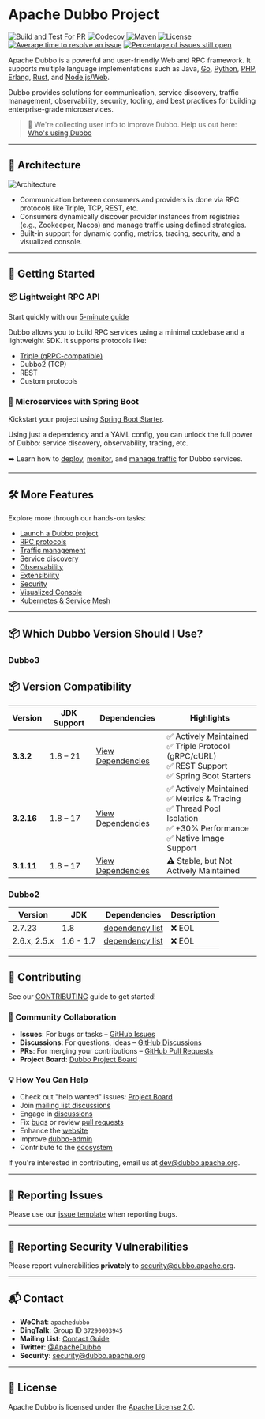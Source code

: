
# Apache Dubbo Project

[![Build and Test For PR](https://github.com/apache/dubbo/actions/workflows/build-and-test-pr.yml/badge.svg)](https://github.com/apache/dubbo/actions/workflows/build-and-test-pr.yml)
[![Codecov](https://codecov.io/gh/apache/dubbo/branch/3.3/graph/badge.svg)](https://codecov.io/gh/apache/dubbo)
[![Maven](https://img.shields.io/github/v/release/apache/dubbo.svg?sort=semver)](https://github.com/apache/dubbo/releases)
[![License](https://img.shields.io/github/license/apache/dubbo.svg)](https://github.com/apache/dubbo/blob/3.3/LICENSE)
[![Average time to resolve an issue](http://isitmaintained.com/badge/resolution/apache/dubbo.svg)](http://isitmaintained.com/project/apache/dubbo)
[![Percentage of issues still open](http://isitmaintained.com/badge/open/apache/dubbo.svg)](http://isitmaintained.com/project/apache/dubbo)

Apache Dubbo is a powerful and user-friendly Web and RPC framework. It supports multiple language implementations such as Java, [Go](https://github.com/apache/dubbo-go), [Python](https://github.com/dubbo/py-client-for-apache-dubbo), [PHP](https://github.com/apache/dubbo-php-framework), [Erlang](https://github.com/apache/dubbo-erlang), [Rust](https://github.com/apache/dubbo-rust), and [Node.js/Web](https://github.com/apache/dubbo-js).  

Dubbo provides solutions for communication, service discovery, traffic management, observability, security, tooling, and best practices for building enterprise-grade microservices.

> 🚀 We're collecting user info to improve Dubbo. Help us out here: [Who's using Dubbo](https://github.com/apache/dubbo/discussions/13842)

---

## 🧱 Architecture

![Architecture](https://dubbo.apache.org/imgs/architecture.png)

- Communication between consumers and providers is done via RPC protocols like Triple, TCP, REST, etc.
- Consumers dynamically discover provider instances from registries (e.g., Zookeeper, Nacos) and manage traffic using defined strategies.
- Built-in support for dynamic config, metrics, tracing, security, and a visualized console.

---

## 🚀 Getting Started

### 📦 Lightweight RPC API

Start quickly with our [5-minute guide](https://cn.dubbo.apache.org/zh-cn/overview/mannual/java-sdk/tasks/framework/lightweight-rpc/)

Dubbo allows you to build RPC services using a minimal codebase and a lightweight SDK. It supports protocols like:

- [Triple (gRPC-compatible)](https://dubbo.apache.org/zh-cn/overview/reference/protocols/triple/)
- Dubbo2 (TCP)
- REST
- Custom protocols

### 🌱 Microservices with Spring Boot

Kickstart your project using [Spring Boot Starter](https://cn.dubbo.apache.org/zh-cn/overview/mannual/java-sdk/tasks/develop/springboot/).

Using just a dependency and a YAML config, you can unlock the full power of Dubbo: service discovery, observability, tracing, etc.

➡️ Learn how to [deploy](https://dubbo.apache.org/zh-cn/overview/tasks/deploy/), [monitor](https://dubbo.apache.org/zh-cn/overview/tasks/observability/), and [manage traffic](https://dubbo.apache.org/zh-cn/overview/tasks/traffic-management/) for Dubbo services.

---

## 🛠️ More Features

Explore more through our hands-on tasks:

- [Launch a Dubbo project](https://dubbo.apache.org/zh-cn/overview/tasks/develop/template/)
- [RPC protocols](https://dubbo.apache.org/zh-cn/overview/core-features/protocols/)
- [Traffic management](https://dubbo.apache.org/zh-cn/overview/core-features/traffic/)
- [Service discovery](https://dubbo.apache.org/zh-cn/overview/core-features/service-discovery/)
- [Observability](https://dubbo.apache.org/zh-cn/overview/core-features/observability/)
- [Extensibility](https://dubbo.apache.org/zh-cn/overview/core-features/extensibility/)
- [Security](https://dubbo.apache.org/zh-cn/overview/core-features/security/)
- [Visualized Console](https://dubbo.apache.org/zh-cn/overview/reference/admin/)
- [Kubernetes & Service Mesh](https://dubbo.apache.org/zh-cn/overview/core-features/service-mesh/)

---

## 📦 Which Dubbo Version Should I Use?

### Dubbo3

## 📦 Version Compatibility

| Version  | JDK Support | Dependencies                                                                                          | Highlights                                                                                                     |
|----------|-------------|--------------------------------------------------------------------------------------------------------|---------------------------------------------------------------------------------------------------------------|
| **3.3.2**  | 1.8 – 21     | [View Dependencies](https://github.com/apache/dubbo/blob/dubbo-3.3.2/dubbo-dependencies-bom/pom.xml#L92) | ✅ Actively Maintained <br> ✅ Triple Protocol (gRPC/cURL) <br> ✅ REST Support <br> ✅ Spring Boot Starters      |
| **3.2.16** | 1.8 – 17     | [View Dependencies](https://github.com/apache/dubbo/blob/dubbo-3.2.5/dubbo-dependencies-bom/pom.xml#L94) | ✅ Actively Maintained <br> ✅ Metrics & Tracing <br> ✅ Thread Pool Isolation <br> ✅ +30% Performance <br> ✅ Native Image Support |
| **3.1.11** | 1.8 – 17     | [View Dependencies](https://github.com/apache/dubbo/blob/dubbo-3.2.11/dubbo-dependencies-bom/pom.xml#L90) | ⚠️ Stable, but Not Actively Maintained                                                                         |

### Dubbo2

| Version     | JDK       | Dependencies                                                                                          | Description |
|-------------|-----------|--------------------------------------------------------------------------------------------------------|-------------|
| 2.7.23      | 1.8       | [dependency list](https://github.com/apache/dubbo/blob/dubbo-2.7.23/dubbo-dependencies-bom/pom.xml#L92) | ❌ EOL       |
| 2.6.x, 2.5.x| 1.6 - 1.7 | [dependency list](https://github.com/apache/dubbo/blob/dubbo-2.6.12/dependencies-bom/pom.xml#L90)       | ❌ EOL       |

---

## 🤝 Contributing

See our [CONTRIBUTING](https://github.com/apache/dubbo/blob/master/CONTRIBUTING.md) guide to get started!

### 🔁 Community Collaboration

- **Issues**: For bugs or tasks – [GitHub Issues](https://github.com/apache/dubbo/issues)
- **Discussions**: For questions, ideas – [GitHub Discussions](https://github.com/apache/dubbo/discussions)
- **PRs**: For merging your contributions – [GitHub Pull Requests](https://github.com/apache/dubbo/pulls)
- **Project Board**: [Dubbo Project Board](https://github.com/orgs/apache/projects/337)

### 💡 How You Can Help

- Check out "help wanted" issues: [Project Board](https://github.com/orgs/apache/projects/337)
- Join [mailing list discussions](https://github.com/apache/dubbo/wiki/Mailing-list-subscription-guide)
- Engage in [discussions](https://github.com/apache/dubbo/discussions)
- Fix [bugs](https://github.com/apache/dubbo/issues) or review [pull requests](https://github.com/apache/dubbo/pulls)
- Enhance the [website](https://github.com/apache/dubbo-website)
- Improve [dubbo-admin](https://github.com/apache/dubbo-admin)
- Contribute to the [ecosystem](https://github.com/apache/?q=dubbo&type=all&language=&sort=)

If you're interested in contributing, email us at [dev@dubbo.apache.org](mailto:dev@dubbo.apache.org).

---

## 🐞 Reporting Issues

Please use our [issue template](https://github.com/apache/dubbo/issues/new?template=dubbo-issue-report-template.md) when reporting bugs.

---

## 🔐 Reporting Security Vulnerabilities

Please report vulnerabilities **privately** to [security@dubbo.apache.org](mailto:security@dubbo.apache.org).

---

## 📬 Contact

- **WeChat**: `apachedubbo`
- **DingTalk**: Group ID `37290003945`
- **Mailing List**: [Contact Guide](https://dubbo.apache.org/zh-cn/contact/)
- **Twitter**: [@ApacheDubbo](https://twitter.com/ApacheDubbo)
- **Security**: [security@dubbo.apache.org](mailto:security@dubbo.apache.org)

---

## 📄 License

Apache Dubbo is licensed under the [Apache License 2.0](https://github.com/apache/dubbo/blob/3.3/LICENSE).

